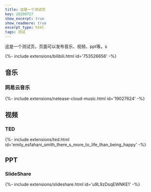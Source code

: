 ```yaml
---
title: 这是一个测试页
key: 20200727
show_excerpt: true
show_readmore: true
excerpt_type: html
tags: 测试
---
```


这是一个测试页，页面可以发布音乐、视频、ppt等。s 

<div>{%- include extensions/bilibili.html id='753526656' -%}</div>

<!--more-->

## 音乐
  
### 网易云音乐

<div>{%- include extensions/netease-cloud-music.html id='19027624' -%}</div>

## 视频

### TED

<div>{%- include extensions/ted.html id='emily_esfahani_smith_there_s_more_to_life_than_being_happy' -%}</div>
  
## PPT

### SlideShare

<div>{%- include extensions/slideshare.html id='u9L9zDsqEWNKE1' -%}</div>
